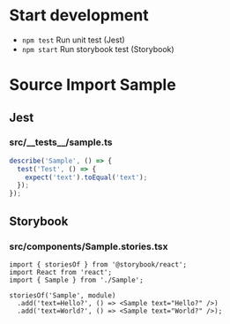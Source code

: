 # Start development

- `npm test` Run unit test (Jest)
- `npm start` Run storybook test (Storybook)

# Source Import Sample

## Jest 
<!-- import src/__tests__/*.{js,jsx,ts,tsx} --title-tag h3 -->

### src/\_\_tests\_\_/sample.ts


```ts
describe('Sample', () => {
  test('Test', () => {
    expect('text').toEqual('text');
  });
});

```

<!-- importend -->

<!-- import src/**/*.test.{js,jsx,ts,tsx} --title-tag h3 -->
<!-- importend -->

## Storybook
<!-- import src/**/*.stories.{js,jsx,ts,tsx} --title-tag h3 -->

### src/components/Sample.stories.tsx


```tsx
import { storiesOf } from '@storybook/react';
import React from 'react';
import { Sample } from './Sample';

storiesOf('Sample', module)
  .add('text=Hello?', () => <Sample text="Hello?" />)
  .add('text=World?', () => <Sample text="World?" />);

```

<!-- importend -->